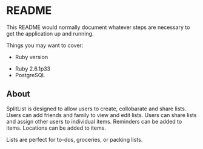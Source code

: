 # README

This README would normally document whatever steps are necessary to get the
application up and running.

Things you may want to cover:

* Ruby version
 - Ruby 2.6.1p33
 - PostgreSQL


## About 

SplitList is designed to allow users to create, collobarate and share lists. Users can add friends and family to view and edit lists. Users can share lists and assign other users to individual items. Reminders can be added to items. Locations can be added to items. 

Lists are perfect for to-dos, groceries, or packing lists. 

